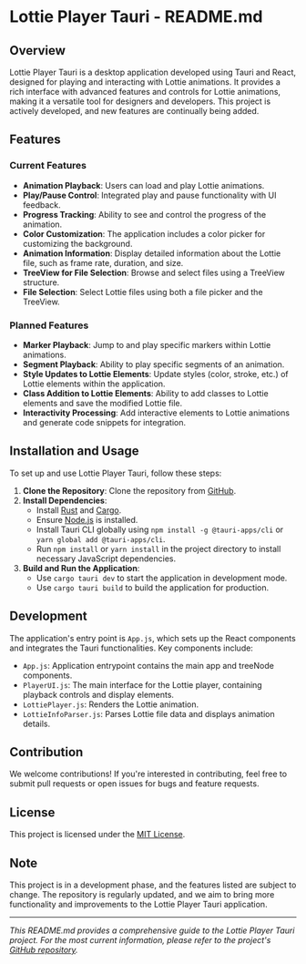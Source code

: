 # Lottie Player Tauri - README.md

## Overview

Lottie Player Tauri is a desktop application developed using Tauri and React, designed for playing and interacting with Lottie animations. It provides a rich interface with advanced features and controls for Lottie animations, making it a versatile tool for designers and developers. This project is actively developed, and new features are continually being added.

## Features

### Current Features

- **Animation Playback**: Users can load and play Lottie animations.
- **Play/Pause Control**: Integrated play and pause functionality with UI feedback.
- **Progress Tracking**: Ability to see and control the progress of the animation.
- **Color Customization**: The application includes a color picker for customizing the background.
- **Animation Information**: Display detailed information about the Lottie file, such as frame rate, duration, and size.
- **TreeView for File Selection**: Browse and select files using a TreeView structure.
- **File Selection**: Select Lottie files using both a file picker and the TreeView.

### Planned Features

- **Marker Playback**: Jump to and play specific markers within Lottie animations.
- **Segment Playback**: Ability to play specific segments of an animation.
- **Style Updates to Lottie Elements**: Update styles (color, stroke, etc.) of Lottie elements within the application.
- **Class Addition to Lottie Elements**: Ability to add classes to Lottie elements and save the modified Lottie file.
- **Interactivity Processing**: Add interactive elements to Lottie animations and generate code snippets for integration.

## Installation and Usage

To set up and use Lottie Player Tauri, follow these steps:

1. **Clone the Repository**: Clone the repository from [GitHub](https://github.com/ivg-design/LottiePlayerTauri).
2. **Install Dependencies**:
   - Install [Rust](https://www.rust-lang.org/tools/install) and [Cargo](https://doc.rust-lang.org/cargo/getting-started/installation.html).
   - Ensure [Node.js](https://nodejs.org/en/) is installed.
   - Install Tauri CLI globally using `npm install -g @tauri-apps/cli` or `yarn global add @tauri-apps/cli`.
   - Run `npm install` or `yarn install` in the project directory to install necessary JavaScript dependencies.
3. **Build and Run the Application**:
   - Use `cargo tauri dev` to start the application in development mode.
   - Use `cargo tauri build` to build the application for production.

## Development

The application's entry point is `App.js`, which sets up the React components and integrates the Tauri functionalities. Key components include:

- `App.js`: Application entrypoint contains the main app and treeNode components.
- `PlayerUI.js`: The main interface for the Lottie player, containing playback controls and display elements.
- `LottiePlayer.js`: Renders the Lottie animation.
- `LottieInfoParser.js`: Parses Lottie file data and displays animation details.

## Contribution

We welcome contributions! If you're interested in contributing, feel free to submit pull requests or open issues for bugs and feature requests.

## License

This project is licensed under the [MIT License](LICENSE.md).

## Note

This project is in a development phase, and the features listed are subject to change. The repository is regularly updated, and we aim to bring more functionality and improvements to the Lottie Player Tauri application.

---

*This README.md provides a comprehensive guide to the Lottie Player Tauri project. For the most current information, please refer to the project's [GitHub repository](https://github.com/ivg-design/LottiePlayerTauri).*
